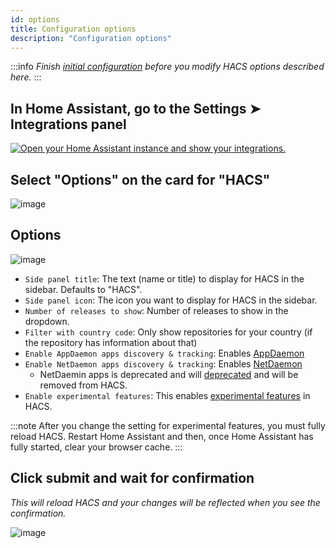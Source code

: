 ```yaml
---
id: options
title: Configuration options
description: "Configuration options"
---
```


:::info
_Finish [initial configuration](/docs/configuration/basic) before you modify HACS options described here._
:::

## In Home Assistant, go to the Settings ➤ Integrations panel

[![Open your Home Assistant instance and show your integrations.](https://my.home-assistant.io/badges/integrations.svg)](https://my.home-assistant.io/redirect/integrations/)

## Select "Options" on the card for "HACS"

![image](/img/option1.png)

## Options

![image](/img/option3.png)

- `Side panel title`: The text (name or title) to display for HACS in the sidebar. Defaults to "HACS".
- `Side panel icon`: The icon you want to display for HACS in the sidebar.
- `Number of releases to show`: Number of releases to show in the dropdown.
- `Filter with country code`: Only show repositories for your country (if the repository has information about that)
- `Enable AppDaemon apps discovery & tracking`: Enables [AppDaemon](/docs/categories/appdaemon_apps)
- `Enable NetDaemon apps discovery & tracking`: Enables [NetDaemon](/docs/categories/netdaemon_apps)
    - NetDaemin apps is deprecated and will [deprecated](/docs/categories/netdaemon_apps#deprecation-notice) and will be removed from HACS.
- `Enable experimental features`: This enables [experimental features](https://experimental.hacs.xyz/) in HACS.

:::note
After you change the setting for experimental features, you must fully reload HACS. Restart Home Assistant and then, once Home Assistant has fully started, clear your browser cache.
:::

## Click submit and wait for confirmation

_This will reload HACS and your changes will be reflected when you see the confirmation._

![image](/img/option4.png)
